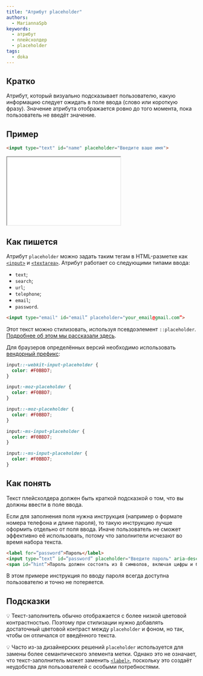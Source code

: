 ```yaml
---
title: "Атрибут placeholder"
authors:
  - MariannaSpb
keywords:
  - атрибут
  - плейсхолдер
  - placeholder
tags:
  - doka
---
```


## Кратко

Атрибут, который визуально подсказывает пользователю, какую информацию следует ожидать в поле ввода (слово или короткую фразу). Значение атрибута отображается ровно до того момента, пока пользователь не введёт значение.

## Пример

```html
<input type="text" id="name" placeholder="Введите ваше имя">
```

<iframe title="Подсказка в поле ввода" src="demos/example/" height="180"></iframe>

## Как пишется

Атрибут `placeholder` можно задать таким тегам в HTML-разметке как [`<input>`](/html/input/) и [`<textarea>`](/html/textarea/). Атрибут работает со следующими типами ввода: 
- `text`;
- `search`;
- `url`;
- `telephone`;
- `email`;
- `password`.

```html
<input type="email" id="email” placeholder="your_email@gmail.com”>
```

Этот текст можно стилизовать, используя псевдоэлемент `::placeholder`. [Подробнее об этом мы рассказали здесь](https://doka.guide/css/placeholder/).

Для браузеров определённых версий необходимо использовать [вендорный префикс](https://doka.guide/css/vendor-prefixes/):
```css
input::-webkit-input-placeholder {
  color: #F0BBD7;
}

input:-moz-placeholder {
  color: #F0BBD7;
}

input::-moz-placeholder {
  color: #F0BBD7;
}

input:-ms-input-placeholder {
  color: #F0BBD7;
}

input::-ms-input-placeholder {
  color: #F0BBD7;
}
```


## Как понять

Текст плейсхолдера должен быть краткой подсказкой о том, что вы должны ввести в поле ввода. 

Если для заполнения поля нужна инструкция (например о формате номера телефона и длине пароля), то такую инструкцию лучше оформить отдельно от поля ввода. Иначе  пользователь не сможет эффективно её использовать, потому что заполнители исчезают во время набора текста. 

```html
<label for=”password”>Пароль</label>
<input type=”text” id=”password” placeholder="Введите пароль" aria-describedby=”hint”>
<span id=”hint”>Пароль должен состоять из 8 символов, включая цифры и буквы.</span>
```

В этом примере инструкция по вводу пароля всегда доступна пользователю и точно не потеряется.

## Подсказки

💡 Текст-заполнитель обычно отображается с более низкой цветовой контрастностью. Поэтому при стилизации нужно добавлять достаточный цветовой контраст между `placeholder` и фоном, но так, чтобы он отличался от введённого текста.

💡 Часто из-за дизайнерских решений `placeholder` используется для замены более семантического элемента метки. Однако это не означает, что текст-заполнитель может заменить [`<label>`](/html/label/), поскольку это создаёт неудобства для пользователей с особыми потребностями.
